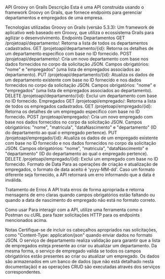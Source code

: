 API Groovy on Grails
Descrição
Esta é uma API construída usando o framework Groovy on Grails, que fornece endpoints para gerenciar departamentos e empregados de uma empresa.

Tecnologias utilizadas
Groovy on Grails (versão 5.3.3): Um framework de aplicativo web baseado em Groovy, que utiliza o ecossistema Grails para agilizar o desenvolvimento.
Endpoints
Departamentos
GET /projetoapi/departamento/: Retorna a lista de todos os departamentos cadastrados.
GET /projetoapi/departamento/{id}: Retorna os detalhes de um departamento específico com base no ID fornecido.
POST /projetoapi/departamento/: Cria um novo departamento com base nos dados fornecidos no corpo da solicitação JSON. Campos obrigatórios: "nome" e "empregados" (uma lista de empregados associados ao departamento).
PUT /projetoapi/departamento/{id}: Atualiza os dados de um departamento existente com base no ID fornecido e nos dados fornecidos no corpo da solicitação JSON. Campos obrigatórios: "nome" e "empregados" (uma lista de empregados associados ao departamento).
DELETE /projetoapi/departamento/{id}: Exclui um departamento com base no ID fornecido.
Empregados
GET /projetoapi/empregado/: Retorna a lista de todos os empregados cadastrados.
GET /projetoapi/empregado/{id}: Retorna os detalhes de um empregado específico com base no ID fornecido.
POST /projetoapi/empregado/: Cria um novo empregado com base nos dados fornecidos no corpo da solicitação JSON. Campos obrigatórios: "nome", "matricula", "dataNascimento" e "departamento" (ID do departamento ao qual o empregado pertence).
PUT /projetoapi/empregado/{id}: Atualiza os dados de um empregado existente com base no ID fornecido e nos dados fornecidos no corpo da solicitação JSON. Campos obrigatórios: "nome", "matricula", "dataNascimento" e "departamento" (ID do departamento ao qual o empregado pertence).
DELETE /projetoapi/empregado/{id}: Exclui um empregado com base no ID fornecido.
Formato de Data
Para as operações de criação e atualização de empregados, o formato de data aceito é 'yyyy-MM-dd'. Caso um formato diferente seja fornecido, a API retornará um erro informando que a data é inválida.

Tratamento de Erros
A API trata erros de forma apropriada e retorna mensagens de erro claras quando campos obrigatórios estão faltando ou quando a data de nascimento do empregado não está no formato correto.

Como usar
Para interagir com a API, utilize uma ferramenta como o Postman ou cURL para fazer solicitações HTTP para os endpoints mencionados acima.

Notas
Certifique-se de incluir os cabeçalhos apropriados nas solicitações, como "Content-Type: application/json" quando enviar dados no formato JSON.
O serviço de departamento realiza validação para garantir que a lista de empregados esteja presente ao criar ou atualizar um departamento. Da mesma forma, o serviço de empregado valida se todos os campos obrigatórios estão presentes ao criar ou atualizar um empregado.
Os dados são armazenados em um banco de dados (que não está detalhado nesta documentação) e as operações CRUD são executadas através dos serviços correspondentes.
